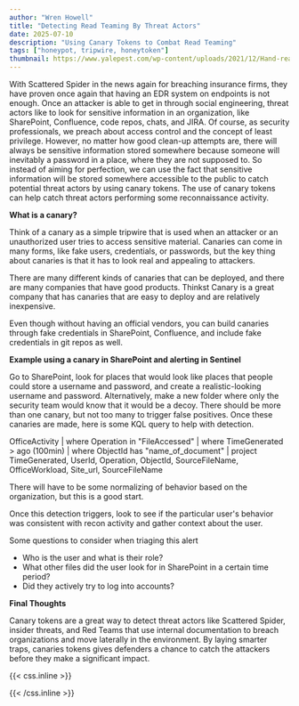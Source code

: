 ```yaml
---
author: "Wren Howell"
title: "Detecting Read Teaming By Threat Actors"
date: 2025-07-10
description: "Using Canary Tokens to Combat Read Teaming"
tags: ["honeypot, tripwire, honeytoken"]
thumbnail: https://www.yalepest.com/wp-content/uploads/2021/12/Hand-reaching-for-a-piece-of-cheese-in-a-mousetrap.jpg
---
```


With Scattered Spider in the news again for breaching insurance firms, they have proven once again that having an EDR system on endpoints is not enough. Once an attacker is able to get in through social engineering, threat actors like to look for sensitive information in an organization, like SharePoint, Confluence, code repos, chats, and JIRA. Of course, as security professionals, we preach about access control and the concept of least privilege. However, no matter how good clean-up attempts are, there will always be sensitive information stored somewhere because someone will inevitably a password in a place, where they are not supposed to. So instead of aiming for perfection, we can use the fact that sensitive information will be stored somewhere accessible to the public to catch potential threat actors by using canary tokens. The use of canary tokens can help catch threat actors performing some reconnaissance activity. 

**What is a canary?**

Think of a canary as a simple tripwire that is used when an attacker or an unauthorized user tries to access sensitive material. Canaries can come in many forms, like fake users, credentials, or passwords, but the key thing about canaries is that it has to look real and appealing to attackers. 

There are many different kinds of canaries that can be deployed, and there are many companies that have good products. Thinkst Canary is a great company that has canaries that are easy to deploy and are relatively inexpensive. 

Even though without having an official vendors, you can build canaries through fake credentials in SharePoint, Confluence, and include fake credentials in git repos as well. 

**Example using a canary in SharePoint and alerting in Sentinel**

Go to SharePoint, look for places that would look like places that people could store a username and password, and create a realistic-looking username and password. Alternatively, make a new folder where only the security team would know that it would be a decoy.  There should be more than one canary, but not too many to trigger false positives. Once these canaries are made, here is some KQL query to help with detection. 

OfficeActivity
| where Operation in "FileAccessed"
| where TimeGenerated > ago (100min)
| where ObjectId has "name_of_document"
| project TimeGenerated, UserId, Operation, ObjectId, SourceFileName, OfficeWorkload, Site_url, SourceFileName

There will have to be some normalizing of behavior based on the organization, but this is a good start. 

Once this detection triggers, look to see if the particular user's behavior was consistent with recon activity and gather context about the user. 

Some questions to consider when triaging this alert 

- Who is the user and what is their role?
- What other files did the user look for in SharePoint in a certain time period?
- Did they actively try to log into accounts?

**Final Thoughts**

Canary tokens are a great way to detect threat actors like Scattered Spider, insider threats, and Red Teams that use internal documentation to breach organizations and move laterally in the environment. By laying smarter traps, canaries tokens gives defenders a chance to catch the attackers before they make a significant impact. 



{{< css.inline >}}

<style>
.emojify {
	font-family: Apple Color Emoji, Segoe UI Emoji, NotoColorEmoji, Segoe UI Symbol, Android Emoji, EmojiSymbols;
	font-size: 2rem;
	vertical-align: middle;
}
@media screen and (max-width:650px) {
  .nowrap {
    display: block;
    margin: 25px 0;
  }
}
{{ $image := $resource.Fit "600x400" }}
</style>

{{< /css.inline >}}
